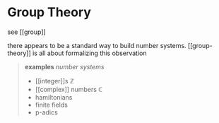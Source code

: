 # Group Theory

see [[group]]

there appears to be a standard way to build number systems. [[group-theory]] is all about formalizing this observation

> **examples** _number systems_
>
> - [[integer]]s $\mathbb Z$
> - [[complex]] numbers $\mathbb C$
> - hamiltonians
> - finite fields
> - p-adics
